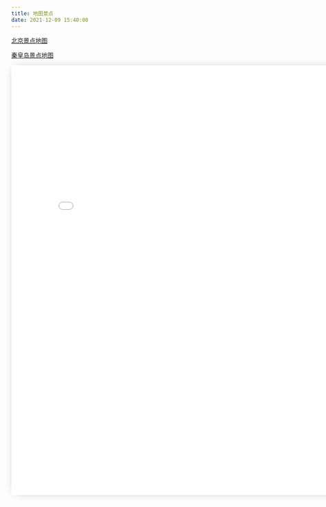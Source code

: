 ```yaml
---
title: 地图景点
date: 2021-12-09 15:40:00
---
```


[北京景点地图](/html/bj_baidu.html)

[秦皇岛景点地图](/html/qinhuangdao_baidu.html)

<p>
    <div style="width:820px; height:1000px;border:none;text-align:center">
		<iframe 
		allowtransparency="yes" 
		frameborder="0" 
		width="820px" 
		height="1000px" 
		scrolling="auto" 
		style="box-shadow: 0px 0px 20px -10px #888;" 
		src="/html/bj_baidu.html"/>
	</div>
</p>

	
</script>

</p>